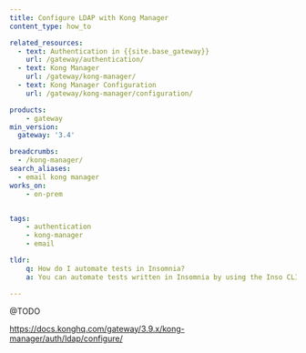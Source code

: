 ```yaml
---
title: Configure LDAP with Kong Manager
content_type: how_to

related_resources:
  - text: Authentication in {{site.base_gateway}}
    url: /gateway/authentication/
  - text: Kong Manager
    url: /gateway/kong-manager/
  - text: Kong Manager Configuration
    url: /gateway/kong-manager/configuration/

products:
    - gateway
min_version:
  gateway: '3.4'

breadcrumbs:
  - /kong-manager/
search_aliases:
  - email kong manager
works_on:
    - on-prem


tags:
    - authentication
    - kong-manager
    - email

tldr:
    q: How do I automate tests in Insomnia?
    a: You can automate tests written in Insomnia by using the Inso CLI with the `inso run test "document name" --env "environment name"` command.

---
```


@TODO


https://docs.konghq.com/gateway/3.9.x/kong-manager/auth/ldap/configure/